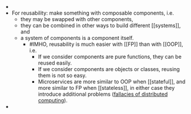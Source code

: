 -
- For reusability: make something with composable components, i.e.
  * they may be swapped with other components,
  * they can be combined in other ways to build different [[systems]], and
  * a system of components is a component itself.
	- #IMHO, reusability is much easier with [[FP]] than with [[OOP]], i.e. 
	  * If we consider components are pure functions, they can be reused easily.
	  * If we consider components are objects or classes, reusing them is not so easy.
	  * Microservices are more similar to OOP when [[stateful]], and more similar to FP when [[stateless]], in either case they introduce additional problems ([fallacies of distributed computing](https://en.wikipedia.org/wiki/Fallacies_of_distributed_computing)).
-